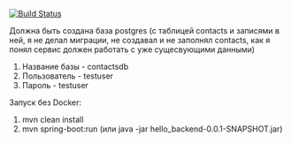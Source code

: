 [![Build Status](https://travis-ci.com/Dmitriy-G/hello_backend.svg?branch=master)](https://travis-ci.com/Dmitriy-G/hello_backend)

Должна быть создана база postgres (с таблицей contacts и записями в ней, я не делал миграции, не создавал и не заполнял contacts, как я понял сервис должен работать с уже сущесвующими данными)
1. Название базы - contactsdb
2. Пользователь - testuser
3. Пароль - testuser

Запуск без Docker:

1. mvn clean install
2. mvn spring-boot:run (или java -jar hello_backend-0.0.1-SNAPSHOT.jar)

